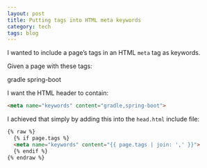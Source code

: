 ```yaml
---
layout: post
title: Putting tags into HTML meta keywords
category: tech
tags: blog
---
```


I wanted to include a page’s tags in an HTML `meta` tag as keywords.

Given a page with these tags:

<span class="post-tag">gradle</span>
<span class="post-tag">spring-boot</span>

I want the HTML header to contain:

```html
<meta name="keywords" content="gradle,spring-boot"> 
```

I achieved that simply by adding this into the `head.html` include file:

```html
{% raw %}
  {% if page.tags %}
  <meta name="keywords" content="{{ page.tags | join: ',' }}">
  {% endif %}
{% endraw %}
```
